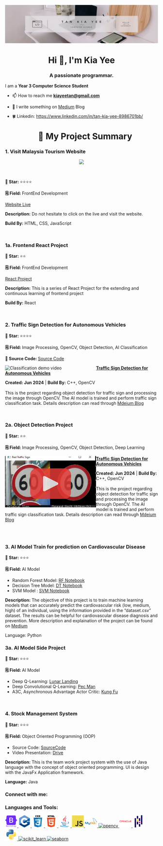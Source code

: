 <img src='https://github.com/kiaky0/myJourney/blob/main/banner.jpg' align='center'>

<h1 align="center">Hi 👋, I'm Kia Yee</h1>
<h3 align="center">A passionate programmar.</h3>
<p>I am a <strong>Year 3 Computer Science Student</strong></p>


- 📫 How to reach me **kiayeetan@gmail.com**
- 📜 I write something on [Medium](https://medium.com/@kiayeetan) Blog
- 🍀 Linkedin: https://www.linkedin.com/in/tan-kia-yee-8986701bb/

    <h1 align="center">📝 My Project Summary</h1>
    
<h3>1. Visit Malaysia Tourism Website</h3>

<div align="center">
  <p>
    <a align="center" href="https://kiaky0.github.io/Discover-Malaysia-Website/" target="_blank">
      <img
        width="850"
        src="https://github.com/user-attachments/assets/13ea06ce-f905-43d1-b219-3e42c42b4df9"
      >
    </a>
  </p>
  <br>
</div>
<section>
    <p><strong>🌠 Star: </strong>⭐⭐⭐⭐</p>
    <p><strong>🗒️ Field: </strong>FrontEnd Development</p>
    <p><a href="https://kiaky0.github.io/Discover-Malaysia-Website/" target="_blank">Website Live</a></p>
    <p><strong>Description:</strong> Do not hesitate to click on the live and visit the website.</p>
    <p><strong>Build By:</strong> HTML, CSS, JavaScript</p>
</section>

<br>
    


<h3>1a. Frontend React Project</h3>
    <section>
        <p><strong>🌠 Star: </strong>⭐⭐</p>
        <p><strong>🗒️ Field: </strong>FrontEnd Development</p>
        <p><a href="https://github.com/kiaky0/ReactProjectLearning" target="_blank">React Project</a></p>
        <p><strong>Description:</strong> This is a series of React Project for the extending and continuous learning of frontend project</p>
        <p><strong>Build By:</strong> React</p>
    </section>


<br>

<h3>2. Traffic Sign Detection for Autonomous Vehicles</h3>
<p><strong>🌠 Star:   </strong>⭐⭐⭐⭐</p>
<p><strong>🗒️ Field:  </strong>Image Processing, OpenCV, Object Detection, AI Classification</p>
<p><strong>📜 Source Code: </strong><a href="https://github.com/kiaky0/Programming/tree/main/Utar_Project/TrafficSignDetection">Source Code</a></p>


<p align="left">
<a href="https://youtu.be/nynLQI9d1wM" title="Traffic Sign Classification Demo Video"><img src="[https://github.com/kiaky0/myJourney/blob/main/pic01.png](https://github.com/kiaky0/myJourney/blob/main/pic02.png)" alt="Classification demo video" width="300px" align="left" /></a>
<a href="https://youtu.be/nynLQI9d1wM" title="https://medium.com/@kiayeetan/traffic-sign-detection-image-processing-and-image-classification-d7e33397b8de"><strong>Traffic Sign Detection for Autonomous Vehicles</strong></a>
<div><strong>Created: Jun 2024</strong> | <strong>Build By:</strong> C++, OpenCV</strong></div> 
<br/>This is the project regarding object detection for traffic sign and processing the image through OpenCV. The AI model is trained and perform traffic sign classification task. Details description 
can read through <a href="https://medium.com/@kiayeetan/traffic-sign-detection-image-processing-and-image-classification-d7e33397b8de">Mdeium Blog</a>
 </p> <br/>


<h3>2a. Object Detection Project</h3>
<p><strong>🌠 Star:   </strong>⭐⭐</p>
<p><strong>🗒️ Field:  </strong>Image Processing, OpenCV, Object Detection, Deep Learning</p>

<p align="left">
<a href="https://www.youtube.com/watch?v=oKGvV7bGWGE" title="Vehicle Counting Demo Video"><img src="https://github.com/kiaky0/myJourney/blob/main/pic01.png" alt="Classification demo video" width="300px" align="left" /></a>
<a href="https://youtu.be/nynLQI9d1wM" title="https://medium.com/@kiayeetan/traffic-sign-detection-image-processing-and-image-classification-d7e33397b8de"><strong>Traffic Sign Detection for Autonomous Vehicles</strong></a>
<div><strong>Created: Jun 2024</strong> | <strong>Build By:</strong> C++, OpenCV</strong></div> 
<br/>This is the project regarding object detection for traffic sign and processing the image through OpenCV. The AI model is trained and perform traffic sign classification task. Details description 
can read through <a href="https://medium.com/@kiayeetan/traffic-sign-detection-image-processing-and-image-classification-d7e33397b8de">Mdeium Blog</a>
 </p> <br/>


<br>


<h3>3. AI Model Train for prediction on Cardiovascular Disease</h3>
<p><strong>🌠 Star:   </strong>⭐⭐⭐</p>
<p><strong>🗒️ Field:  </strong>AI Model</p>

- Random Forest Model: [RF Notebook](https://colab.research.google.com/github/kiaky0/Programming/blob/main/Utar_Project/AI%20model/Random_Forest.ipynb)
- Decision Tree Model: [DT Notebook](https://colab.research.google.com/github/kiaky0/Programming/blob/main/Utar_Project/AI%20model/DecisionTree.ipynb)
- SVM Model          : [SVM Notebook](https://colab.research.google.com/github/kiaky0/Programming/blob/main/Utar_Project/AI%20model/SVM.ipynb)

**Description:** The objective of this project is to train machine learning models that can accurately predict the cardiovascular risk (low, medium, high) of an individual, using the information provided in the “dataset.csv” dataset. The results can be helpful for cardiovascular disease diagnosis and prevention. More description and explaination of the project can be found on [Medium](https://medium.com/@kiayeetan/cardiovascular-risk-prediction-using-machine-learning-a-comparative-analysis-of-ai-models-aea13ba15bbd)

Language: Python

<h3>3a. AI Model Side Project</h3>
<p><strong>🌠 Star:   </strong>⭐⭐⭐</p>
<p><strong>🗒️ Field:  </strong>AI Model</p>

- Deep Q-Learning: [Lunar Landing](https://colab.research.google.com/drive/1eteADIXvR9HFbcT6cIgxD3RTUOsg6y_j?usp=sharing)
- Deep Convolutional Q-Learning: [Pec Man](https://colab.research.google.com/drive/1AyZZ2bLD4dPMD29Oq4yFBcmfY1AvAmXy)
- A3C, Asynchronous Advantage Actor Critic: [Kung Fu](https://colab.research.google.com/drive/1Fo10hKQKsRTO2SbN5p5_HCtKISsGAboP)

<br>

<h3>4. Stock Management System</h3>
<p><strong>🌠 Star:   </strong>⭐⭐⭐</p>
<p><strong>🗒️ Field:  </strong>Object Oriented Programming (OOP)</p>

- Source Code: [SourceCode](https://github.com/kiaky0/Programming/tree/main/Utar_Project/StockManagement_source_code)
- Video Presentation: [Drive](https://drive.google.com/file/d/1L6Da1WR9Dx66DrrJpRFq_umsqZf7i--y/view?usp=drive_link)

**Description:** This is the team work project system with the use of Java language with the concept of object oriented programming. UI is design with the JavaFx Application framework. 

**Language:** Java



<h3 align="left">Connect with me:</h3>
<p align="left">
</p>

<h3 align="left">Languages and Tools:</h3>
<p align="left"> <a href="https://getbootstrap.com" target="_blank" rel="noreferrer"> <img src="https://raw.githubusercontent.com/devicons/devicon/master/icons/bootstrap/bootstrap-plain-wordmark.svg" alt="bootstrap" width="40" height="40"/> </a> <a href="https://www.w3schools.com/cpp/" target="_blank" rel="noreferrer"> <img src="https://raw.githubusercontent.com/devicons/devicon/master/icons/cplusplus/cplusplus-original.svg" alt="cplusplus" width="40" height="40"/> </a> <a href="https://www.w3schools.com/css/" target="_blank" rel="noreferrer"> <img src="https://raw.githubusercontent.com/devicons/devicon/master/icons/css3/css3-original-wordmark.svg" alt="css3" width="40" height="40"/> </a> <a href="https://www.w3.org/html/" target="_blank" rel="noreferrer"> <img src="https://raw.githubusercontent.com/devicons/devicon/master/icons/html5/html5-original-wordmark.svg" alt="html5" width="40" height="40"/> </a> <a href="https://www.java.com" target="_blank" rel="noreferrer"> <img src="https://raw.githubusercontent.com/devicons/devicon/master/icons/java/java-original.svg" alt="java" width="40" height="40"/> </a> <a href="https://developer.mozilla.org/en-US/docs/Web/JavaScript" target="_blank" rel="noreferrer"> <img src="https://raw.githubusercontent.com/devicons/devicon/master/icons/javascript/javascript-original.svg" alt="javascript" width="40" height="40"/> </a> <a href="https://www.mysql.com/" target="_blank" rel="noreferrer"> <img src="https://raw.githubusercontent.com/devicons/devicon/master/icons/mysql/mysql-original-wordmark.svg" alt="mysql" width="40" height="40"/> </a> <a href="https://opencv.org/" target="_blank" rel="noreferrer"> <img src="https://www.vectorlogo.zone/logos/opencv/opencv-icon.svg" alt="opencv" width="40" height="40"/> </a> <a href="https://www.oracle.com/" target="_blank" rel="noreferrer"> <img src="https://raw.githubusercontent.com/devicons/devicon/master/icons/oracle/oracle-original.svg" alt="oracle" width="40" height="40"/> </a> <a href="https://pandas.pydata.org/" target="_blank" rel="noreferrer"> <img src="https://raw.githubusercontent.com/devicons/devicon/2ae2a900d2f041da66e950e4d48052658d850630/icons/pandas/pandas-original.svg" alt="pandas" width="40" height="40"/> </a> <a href="https://www.python.org" target="_blank" rel="noreferrer"> <img src="https://raw.githubusercontent.com/devicons/devicon/master/icons/python/python-original.svg" alt="python" width="40" height="40"/> </a> <a href="https://scikit-learn.org/" target="_blank" rel="noreferrer"> <img src="https://upload.wikimedia.org/wikipedia/commons/0/05/Scikit_learn_logo_small.svg" alt="scikit_learn" width="40" height="40"/> </a> <a href="https://seaborn.pydata.org/" target="_blank" rel="noreferrer"> <img src="https://seaborn.pydata.org/_images/logo-mark-lightbg.svg" alt="seaborn" width="40" height="40"/> </a> </p>
